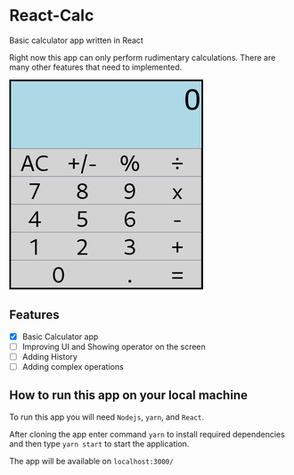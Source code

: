 # React-Calc
Basic calculator app written in React

Right now this app can only perform rudimentary calculations. There are many other features that need to implemented.

![](https://github.com/adityaviki/React-Calc/blob/main/data/calc.png)

## Features 
- [x] Basic Calculator app
- [ ] Improving UI and Showing operator on the screen
- [ ] Adding History
- [ ] Adding complex operations

## How to run this app on your local machine
To run this app you will need `Nodejs`, `yarn`, and `React`.

After cloning the app enter command `yarn` to install required dependencies and then type `yarn start` to start the application.

The app will be available on `localhost:3000/`
